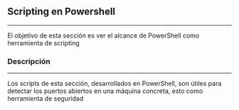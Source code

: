 ## Scripting en Powershell
_______
El objetivo de esta sección es ver el alcance de PowerShell como herramienta de scripting

### Descripción
______
Los scripts de esta sección, desarrollados en PowerShell, son útiles para detectar los puertos abiertos en una máquina concreta, esto como herramienta de seguridad